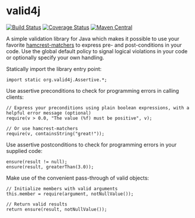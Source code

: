 valid4j
=======

[![Build Status](https://travis-ci.org/helsing/valid4j.png)](https://travis-ci.org/helsing/valid4j)
[![Coverage Status](https://coveralls.io/repos/helsing/valid4j/badge.png)](https://coveralls.io/r/helsing/valid4j)
[![Maven Central](https://maven-badges.herokuapp.com/maven-central/org.valid4j/valid4j/badge.png)](https://maven-badges.herokuapp.com/maven-central/org.valid4j/valid4j)

A simple validation library for Java which makes it possible to use your 
favorite [hamcrest-matchers](http://hamcrest.org/JavaHamcrest/) to 
express pre- and post-conditions in your code. Use the global default 
policy to signal logical violations in your code or optionally specify 
your own handling.

Statically import the library entry point:

    import static org.valid4j.Assertive.*;

Use assertive preconditions to check for programming errors in calling clients:

    // Express your preconditions using plain boolean expressions, with a helpful error message (optional)
    require(v > 0.0, "The value (%f) must be positive", v);
    
    // Or use hamcrest-matchers
    require(v, containsString("great!"));
    
Use assertive postconditions to check for programming errors in your supplied code:

    ensure(result != null);
    ensure(result, greaterThan(3.0));
    
Make use of the convenient pass-through of valid objects:

    // Initialize members with valid arguments
    this.member = require(argument, notNullValue());

    // Return valid results
    return ensure(result, notNullValue());

